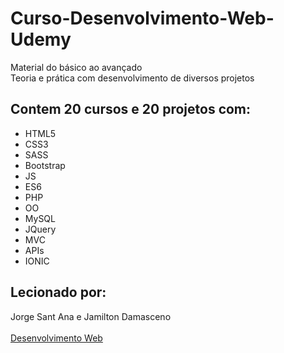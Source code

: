 # Curso-Desenvolvimento-Web-Udemy

Material do básico ao avançado
<br>
Teoria e prática com desenvolvimento de diversos projetos
<br>


## Contem 20 cursos e 20 projetos com:
* HTML5
* CSS3
* SASS
* Bootstrap
* JS
* ES6
* PHP
* OO
* MySQL
* JQuery
* MVC
* APIs
* IONIC

## Lecionado por:
Jorge Sant Ana e Jamilton Damasceno
<br><br>
[Desenvolvimento Web](https://www.udemy.com/course/web-completo/?couponCode=JUST4U02223)
 
